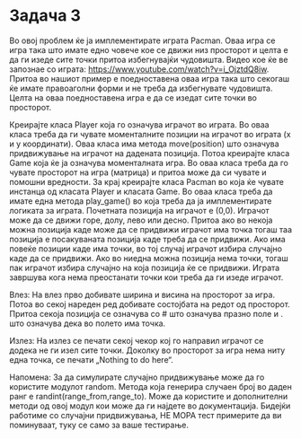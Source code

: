 # Задача 3

Во овој проблем ќе ја имплементирате играта Pacman. Оваа игра се игра така што имате едно човече кое се движи низ просторот и целта е да ги изеде сите точки притоа избегнувајќи чудовишта. Видео кое ќе ве запознае со играта: https://www.youtube.com/watch?v=i_OjztdQ8iw. Притоа во нашиот пример е поедноставена оваа игра така што секогаш ќе имате правоаголни форми и не треба да избегнувате чудовишта. Целта на оваа поедноставена игра е да се изедат сите точки во просторот.

Креирајте класа Player која го означува играчот во играта. Во оваа класа треба да ги чувате моменталните позиции на играчот во играта (x и y координати). Оваа класа има метода move(position) што означува придвижување на играчот на дадената позиција. Потоа креирајте класа Game која ќе ја означува моменталната игра. Во оваа класа треба да го чувате просторот на игра (матрица) и притоа може да си чувате и помошни вредности. За крај креирајте класа Pacman во која ќе чувате инстанца од класата Player и класата Game. Во оваа класа треба да имате една метода play_game() во која треба да ја имплементирате логиката за играта. Почетната позиција на играчот е (0,0). Играчот може да се движи горе, долу, лево или десно. Притоа ако во некоја можна позиција каде може да се придвижи играчот има точка тогаш таа позиција е посакуваната позиција каде треба да се придвижи. Ако има повеќе позиции каде има точки, во тој случај играчот избира случајно каде да се придвижи. Ако во ниедна можна позиција нема точки, тогаш пак играчот избира случајно на која позиција ќе се придвижи. Играта завршува кога нема преостанати точки кои треба да ги изеде играчот.

Влез: На влез прво добивате ширина и висина на просторот за игра. Потоа во секој нареден ред добивате состојбата на редот од просторот. Притоа секоја позиција се означува со # што означува празно поле и . што означува дека во полето има точка.

Излез: На излез се печати секој чекор кој го направил играчот се додека не ги изел сите точки. Доколку во просторот за игра нема ниту една точка, се печати „Nothing to do here“.

Напомена: За да симулирате случајно придвижување може да го користите модулот random. Метода која генерира случаен број во даден ранг е randint(range_from,range_to). Може да користите и дополнителни методи од овој модул кои може да ги најдете во документација. Бидејќи работиме со случајни придвижувања, НЕ МОРА тест примерите да ви поминуваат, туку се само за ваше тестирање.